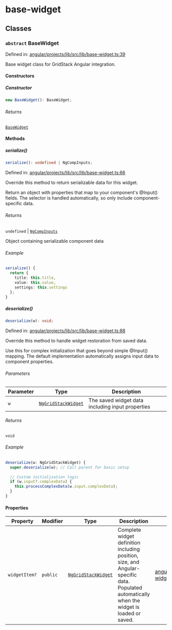 # base-widget

## Classes

### `abstract` BaseWidget

Defined in: [angular/projects/lib/src/lib/base-widget.ts:39](https://github.com/adumesny/gridstack.js/blob/master/angular/projects/lib/src/lib/base-widget.ts#L39)

Base widget class for GridStack Angular integration.

#### Constructors

##### Constructor

```ts
new BaseWidget(): BaseWidget;
```

###### Returns

[`BaseWidget`](#basewidget)

#### Methods

##### serialize()

```ts
serialize(): undefined | NgCompInputs;
```

Defined in: [angular/projects/lib/src/lib/base-widget.ts:66](https://github.com/adumesny/gridstack.js/blob/master/angular/projects/lib/src/lib/base-widget.ts#L66)

Override this method to return serializable data for this widget.

Return an object with properties that map to your component's @Input() fields.
The selector is handled automatically, so only include component-specific data.

###### Returns

`undefined` \| [`NgCompInputs`](types.md#ngcompinputs)

Object containing serializable component data

###### Example

```typescript
serialize() {
  return {
    title: this.title,
    value: this.value,
    settings: this.settings
  };
}
```

##### deserialize()

```ts
deserialize(w): void;
```

Defined in: [angular/projects/lib/src/lib/base-widget.ts:88](https://github.com/adumesny/gridstack.js/blob/master/angular/projects/lib/src/lib/base-widget.ts#L88)

Override this method to handle widget restoration from saved data.

Use this for complex initialization that goes beyond simple @Input() mapping.
The default implementation automatically assigns input data to component properties.

###### Parameters

| Parameter | Type | Description |
| ------ | ------ | ------ |
| `w` | [`NgGridStackWidget`](types.md#nggridstackwidget) | The saved widget data including input properties |

###### Returns

`void`

###### Example

```typescript
deserialize(w: NgGridStackWidget) {
  super.deserialize(w); // Call parent for basic setup
  
  // Custom initialization logic
  if (w.input?.complexData) {
    this.processComplexData(w.input.complexData);
  }
}
```

#### Properties

| Property | Modifier | Type | Description | Defined in |
| ------ | ------ | ------ | ------ | ------ |
| <a id="widgetitem"></a> `widgetItem?` | `public` | [`NgGridStackWidget`](types.md#nggridstackwidget) | Complete widget definition including position, size, and Angular-specific data. Populated automatically when the widget is loaded or saved. | [angular/projects/lib/src/lib/base-widget.ts:45](https://github.com/adumesny/gridstack.js/blob/master/angular/projects/lib/src/lib/base-widget.ts#L45) |
